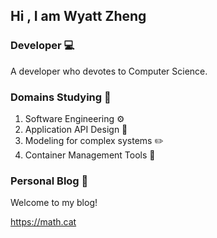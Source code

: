 ## Hi , I am Wyatt Zheng

### Developer 💻

A developer who devotes to Computer Science.

### Domains Studying 📖

1. Software Engineering ⚙️
2. Application API Design 🔌
3. Modeling for complex systems ✏️
4. Container Management Tools 🐋

### Personal Blog 🥳

Welcome to my blog!

<https://math.cat>

